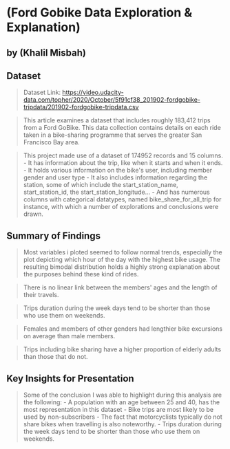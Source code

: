 # (Ford Gobike Data Exploration & Explanation)
## by (Khalil Misbah)


## Dataset

> Dataset Link: https://video.udacity-data.com/topher/2020/October/5f91cf38_201902-fordgobike-tripdata/201902-fordgobike-tripdata.csv

> This article examines a dataset that includes roughly 183,412 trips from a Ford GoBike. This data collection contains details on each ride taken in a bike-sharing programme that serves the greater San Francisco Bay area.

> This project made use of a dataset of 174952 records and 15 columns.
    - It has information about the trip, like when it starts and when it ends.
    - It holds various information on the bike's user, including member gender and user type 
    - It also includes information regarding the station, some of which include the start_station_name, start_station_id, the
    start_station_longitude...
    - And has numerous columns with categorical datatypes, named bike_share_for_all_trip for instance, with which a number of
    explorations and conclusions were drawn.


## Summary of Findings

> Most variables i ploted seemed to follow normal trends, especially the plot depicting which hour of the day with the highest bike usage. The resulting bimodal distribution holds a highly strong explanation about the purposes behind these kind of rides.

> There is no linear link between the members' ages and the length of their travels.

> Trips duration during the week days tend to be shorter than those who use them on weekends.

> Females and members of other genders had lengthier bike excursions on average than male members.

> Trips including bike sharing have a higher proportion of elderly adults than those that do not. 


## Key Insights for Presentation

> Some of the conclusion I was able to highlight during this analysis are the following:
    - A population with an age between 25 and 40, has the most representation in this dataset
    - Bike trips are most likely to be used by non-subscribers
    - The fact that motorcyclists typically do not share bikes when travelling is also noteworthy.
    - Trips duration during the week days tend to be shorter than those who use them on weekends.
